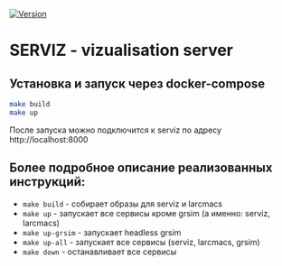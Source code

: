 [![Version](https://img.shields.io/badge/version-v0.1.0-informational)](https://github.com/SPBUnited/serviz/actions/workflows/auto-semver.yml)

# SERVIZ - vizualisation server

## Установка и запуск через docker-compose

```bash
make build
make up
```

После запуска можно подключится к serviz по адресу http://localhost:8000

## Более подробное описание реализованных инструкций:

- `make build` - собирает образы для serviz и larcmacs
- `make up` - запускает все сервисы кроме grsim (а именно: serviz, larcmacs)
- `make up-grsim` - запускает headless grsim
- `make up-all` - запускает все сервисы (serviz, larcmacs, grsim)
- `make down` - останавливает все сервисы
